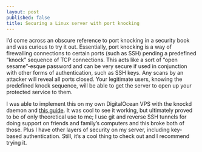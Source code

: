 ```yaml
---
layout: post
published: false
title: Securing a Linux server with port knocking
---
```

I’d come across an obscure reference to port knocking in a security book and was curious to try it out. Essentially, port knocking is a way of firewalling connections to certain ports (such as SSH) pending a predefined “knock” sequence of TCP connections. This acts like a sort of “open sesame”-esque password and can be very secure if used in conjunction with other forms of authentication, such as SSH keys. Any scans by an attacker will reveal all ports closed. Your legitimate users, knowing the predefined knock sequence, will be able to get the server to open up your protected service to them.

I was able to implement this on my own DigitalOcean VPS with the knockd daemon and [this guide](https://www.digitalocean.com/community/tutorials/how-to-use-port-knocking-to-hide-your-ssh-daemon-from-attackers-on-ubuntu). It was cool to see it working, but ultimately proved to be of only theoretical use to me; I use git and reverse SSH tunnels for doing support on friends and family’s computers and this broke both of those. Plus I have other layers of security on my server, including key-based authentication. Still, it’s a cool thing to check out and I recommend trying it.

